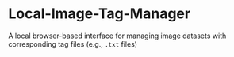 # Local-Image-Tag-Manager
A local browser-based interface for managing image datasets with corresponding tag files (e.g., `.txt` files)
